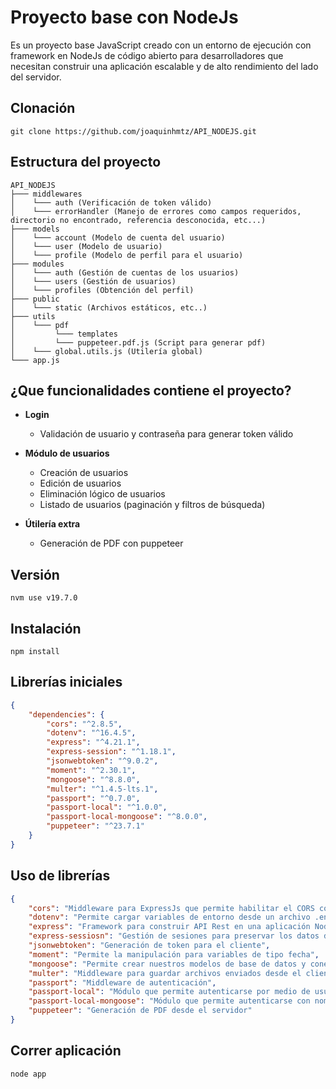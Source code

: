 # Proyecto base con NodeJs
Es un proyecto base JavaScript creado con un entorno de ejecución con framework en NodeJs
de código abierto para desarrolladores que necesitan construir una aplicación 
escalable y de alto rendimiento del lado del servidor.

## Clonación
```git clone https://github.com/joaquinhmtz/API_NODEJS.git```

## Estructura del proyecto
```
API_NODEJS
├─── middlewares
│    └─── auth (Verificación de token válido)
│    └─── errorHandler (Manejo de errores como campos requeridos, directorio no encontrado, referencia desconocida, etc...)
├─── models
│    └─── account (Modelo de cuenta del usuario)
│    └─── user (Modelo de usuario)
│    └─── profile (Modelo de perfil para el usuario)
├─── modules
│    └─── auth (Gestión de cuentas de los usuarios)
│    └─── users (Gestión de usuarios)
│    └─── profiles (Obtención del perfil)
├─── public
│    └─── static (Archivos estáticos, etc..)
├─── utils
│    └─── pdf
│         └─── templates
│         └─── puppeteer.pdf.js (Script para generar pdf)
│    └─── global.utils.js (Utilería global)
└─── app.js
```

## ¿Que funcionalidades contiene el proyecto?
* **Login**
    * Validación de usuario y contraseña para generar token válido

* **Módulo de usuarios**
    * Creación de usuarios
    * Edición de usuarios
    * Eliminación lógico de usuarios
    * Listado de usuarios (paginación y filtros de búsqueda)

* **Útilería extra**
    * Generación de PDF con puppeteer

## Versión
`nvm use v19.7.0`

## Instalación
`npm install`

## Librerías iniciales
```json
{
    "dependencies": {
        "cors": "^2.8.5",
        "dotenv": "^16.4.5",
        "express": "^4.21.1",
        "express-session": "^1.18.1",
        "jsonwebtoken": "^9.0.2",
        "moment": "^2.30.1",
        "mongoose": "^8.8.0",
        "multer": "^1.4.5-lts.1",
        "passport": "^0.7.0",
        "passport-local": "^1.0.0",
        "passport-local-mongoose": "^8.0.0",
        "puppeteer": "^23.7.1"
    }
}
```

## Uso de librerías
```json
{
    "cors": "Middleware para ExpressJs que permite habilitar el CORS con varias opciones",
    "dotenv": "Permite cargar variables de entorno desde un archivo .env",
    "express": "Framework para construir API Rest en una aplicación NodeJs",
    "express-sessiosn": "Gestión de sesiones para preservar los datos de múltiples solicitudes del mismo cliente",
    "jsonwebtoken": "Generación de token para el cliente",
    "moment": "Permite la manipulación para variables de tipo fecha",
    "mongoose": "Permite crear nuestros modelos de base de datos y conexión hacia la misma",
    "multer": "Middleware para guardar archivos enviados desde el cliente",
    "passport": "Middleware de autenticación",
    "passport-local": "Módulo que permite autenticarse por medio de usuario y contraseña",
    "passport-local-mongoose": "Módulo que permite autenticarse con nombre de usuario y contraseña haciendo el guardado del hash y salt en un esquema de MongoDB",
    "puppeteer": "Generación de PDF desde el servidor"
}
```

## Correr aplicación
```node app```
